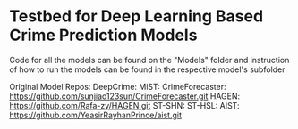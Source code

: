 # Testbed for Deep Learning Based Crime Prediction Models

Code for all the models can be found on the "Models" folder and instruction of how to run the models can be found in the respective model's subfolder


Original Model Repos:
DeepCrime: 
MiST:
CrimeForecaster: https://github.com/sunjiao123sun/CrimeForecaster.git
HAGEN: https://github.com/Rafa-zy/HAGEN.git
ST-SHN:
ST-HSL:
AIST: https://github.com/YeasirRayhanPrince/aist.git
